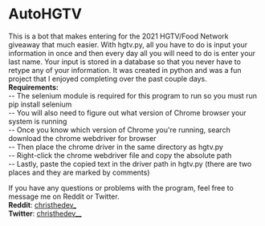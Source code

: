 # AutoHGTV

This is a bot that makes entering for the 2021 HGTV/Food Network giveaway that much easier. With hgtv.py, all you have to do is input your information in once and then every day all you will need to do is enter your last name. Your input is stored in a database so that you never have to retype any of your information. It was created in python and was a fun project that I enjoyed completing over the past couple days. <br />
**Requirements:**
<br />-- The selenium module is required for this program to run so you must run pip install selenium
<br />-- You will also need to figure out what version of Chrome browser your system is running
<br />-- Once you know which version of Chrome you're running, search download the chrome webdriver for browser
<br />-- Then place the chrome driver in the same directory as hgtv.py
<br />-- Right-click the chrome webdriver file and copy the absolute path 
<br />-- Lastly, paste the copied text in the driver path in hgtv.py (there are two places and they are marked by comments)

If you have any questions or problems with the program, feel free to message me on Reddit or Twitter.
<br />**Reddit**: 
[christhedev_](https://www.reddit.com/user/christhedev_)
<br /> **Twitter**:
[christhedev__](https://twitter.com/Christhedev__)
